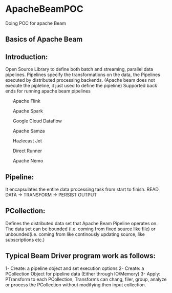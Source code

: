 # ApacheBeamPOC
Doing POC for apache Beam

Basics of Apache Beam
-----------------------

Introduction: 
-------------
Open Source Library to define both batch and streaming, parallel data pipelines.
Pipelines specify the transformations on the data, the Pipelines executed by distributed
processing backends. (Apache beam does not execute the pipleline, it just used to define the pipeline)
Supported back ends for running apache beam pipelines


 <ul> Apache Flink </ul>
  <ul> Apache Spark </ul>
   <ul> Google Cloud Dataflow</ul>
    <ul> Apache Samza </ul>
     <ul> Hazlecast Jet </ul>
     <ul> Direct Runner</ul>
     <ul> Apache Nemo</ul>


Pipeline:
---------
It encapsulates the entire data processing task from start to finish.
READ DATA -> TRANSFORM -> PERSIST OUTPUT

PCollection:
-------------
Defines the distributed data set that Apache Beam Pipeline operates on. The data set can be bounded (i.e. coming from fixed source like file)
or unbounded(i.e. coming from like continously updating source, like subscriptions etc.)

Typical Beam Driver program work as follows:
----------------------------------------------
1- Create: a pipeline object and set execution options
2- Create: a PCollection Object for pipeline data (Either through IO/Memory)
3- Apply: PTransform to each PCollection, Transforms can chang, filer, group, analyze or process the PCollection without 
modifying then input collection.